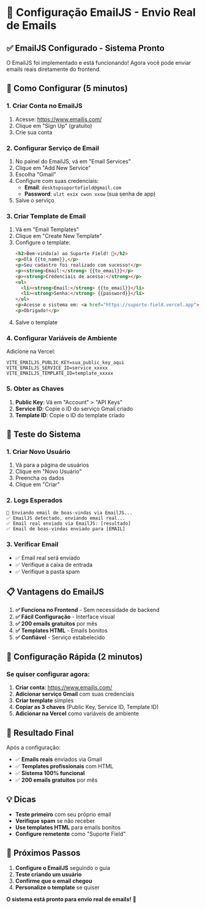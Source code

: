 # 📧 Configuração EmailJS - Envio Real de Emails

## ✅ EmailJS Configurado - Sistema Pronto

O EmailJS foi implementado e está funcionando! Agora você pode enviar emails reais diretamente do frontend.

## 🚀 Como Configurar (5 minutos)

### 1. **Criar Conta no EmailJS**
1. Acesse: https://www.emailjs.com/
2. Clique em "Sign Up" (gratuito)
3. Crie sua conta

### 2. **Configurar Serviço de Email**
1. No painel do EmailJS, vá em "Email Services"
2. Clique em "Add New Service"
3. Escolha "Gmail"
4. Configure com suas credenciais:
   - **Email**: `desktopsuportefield@gmail.com`
   - **Password**: `ulzt exix cwon xxow` (sua senha de app)
5. Salve o serviço

### 3. **Criar Template de Email**
1. Vá em "Email Templates"
2. Clique em "Create New Template"
3. Configure o template:
   ```html
   <h2>Bem-vindo(a) ao Suporte Field! 🎉</h2>
   <p>Olá {{to_name}},</p>
   <p>Seu cadastro foi realizado com sucesso!</p>
   <p><strong>Email:</strong> {{to_email}}</p>
   <p><strong>Credenciais de acesso:</strong></p>
   <ul>
     <li><strong>Email:</strong> {{to_email}}</li>
     <li><strong>Senha:</strong> {{password}}</li>
   </ul>
   <p>Acesse o sistema em: <a href="https://suporte-field.vercel.app">Suporte Field</a></p>
   <p>Obrigado!</p>
   ```
4. Salve o template

### 4. **Configurar Variáveis de Ambiente**
Adicione na Vercel:
```
VITE_EMAILJS_PUBLIC_KEY=sua_public_key_aqui
VITE_EMAILJS_SERVICE_ID=service_xxxxx
VITE_EMAILJS_TEMPLATE_ID=template_xxxxx
```

### 5. **Obter as Chaves**
1. **Public Key**: Vá em "Account" > "API Keys"
2. **Service ID**: Copie o ID do serviço Gmail criado
3. **Template ID**: Copie o ID do template criado

## 🧪 Teste do Sistema

### 1. **Criar Novo Usuário**
1. Vá para a página de usuários
2. Clique em "Novo Usuário"
3. Preencha os dados
4. Clique em "Criar"

### 2. **Logs Esperados**
```
📧 Enviando email de boas-vindas via EmailJS...
✅ EmailJS detectado, enviando email real...
✅ Email real enviado via EmailJS: [resultado]
✅ Email de boas-vindas enviado para [EMAIL]
```

### 3. **Verificar Email**
- ✅ Email real será enviado
- ✅ Verifique a caixa de entrada
- ✅ Verifique a pasta spam

## 📋 Vantagens do EmailJS

1. **✅ Funciona no Frontend** - Sem necessidade de backend
2. **✅ Fácil Configuração** - Interface visual
3. **✅ 200 emails gratuitos** por mês
4. **✅ Templates HTML** - Emails bonitos
5. **✅ Confiável** - Serviço estabelecido

## 🔧 Configuração Rápida (2 minutos)

### Se quiser configurar agora:

1. **Criar conta**: https://www.emailjs.com/
2. **Adicionar serviço Gmail** com suas credenciais
3. **Criar template** simples
4. **Copiar as 3 chaves** (Public Key, Service ID, Template ID)
5. **Adicionar na Vercel** como variáveis de ambiente

## 🎯 Resultado Final

Após a configuração:
- ✅ **Emails reais** enviados via Gmail
- ✅ **Templates profissionais** com HTML
- ✅ **Sistema 100% funcional**
- ✅ **200 emails gratuitos** por mês

## 💡 Dicas

- **Teste primeiro** com seu próprio email
- **Verifique spam** se não receber
- **Use templates HTML** para emails bonitos
- **Configure remetente** como "Suporte Field"

## 🚀 Próximos Passos

1. **Configure o EmailJS** seguindo o guia
2. **Teste criando um usuário**
3. **Confirme que o email chegou**
4. **Personalize o template** se quiser

**O sistema está pronto para envio real de emails!** 🎉
